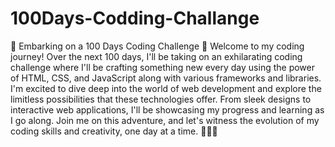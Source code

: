 # 100Days-Codding-Challange
 🚀 Embarking on a 100 Days Coding Challenge 🚀 
Welcome to my coding journey! Over the next 100 days, I'll be taking on an exhilarating coding challenge where I'll be crafting something new every day using the power of HTML, CSS, and JavaScript along with various frameworks and libraries. I'm excited to dive deep into the world of web development and explore the limitless possibilities that these technologies offer. From sleek designs to interactive web applications, I'll be showcasing my progress and learning as I go along. Join me on this adventure, and let's witness the evolution of my coding skills and creativity, one day at a time. 🎉👨‍💻
